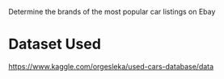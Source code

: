Determine the brands of the most popular car listings on Ebay
# Dataset Used
https://www.kaggle.com/orgesleka/used-cars-database/data
